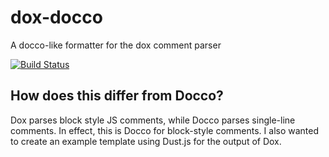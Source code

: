 dox-docco
=========

A docco-like formatter for the dox comment parser

[![Build Status](https://travis-ci.org/aearly/dox-docco.png)](https://travis-ci.org/aearly/dox-docco)

How does this differ from Docco?
--------------------------------

Dox parses block style JS comments,  while Docco parses single-line comments.  In effect, this is Docco for block-style comments.  I also wanted to create an example template using Dust.js for the output of Dox.
